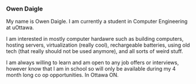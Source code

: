 ### Owen Daigle
My name is Owen Daigle. I am currently a student in Computer Engineering at uOttawa. 

I am interested in mostly computer hardawre such as building computers, hosting servers, virtualization (really cool), rechargeable batteries, using old tech (that really should not be used anymore), and all sorts of weird stuff. 

I am always willing to learn and am open to any job offers or interviews, however know that I am in school so will only be available during my 4 month long co op opportunities. In Ottawa ON.


